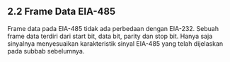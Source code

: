 ## 2.2 Frame Data EIA-485

Frame data pada EIA-485 tidak ada perbedaan dengan EIA-232. Sebuah frame data terdiri dari start bit, data bit, parity dan stop bit. Hanya saja sinyalnya menyesuaikan karakteristik sinyal EIA-485 yang telah dijelaskan pada subbab sebelumnya. 



